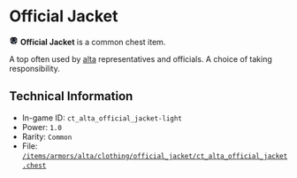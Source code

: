 # Official Jacket

<img src="https://raw.githubusercontent.com/Ceterai/Enternia/main/items/armors/alta/clothing/official_jacket/icon.png" alt="Official Jacket icon" loading="lazy" height=16px width="auto" /> **Official Jacket** is a common chest item.

A top often used by [alta](https://ceterai.github.io/MyEnternia/Wiki/Tags/Alta) representatives and officials. A choice of taking responsibility.

## Technical Information

- In-game ID: `ct_alta_official_jacket-light`
- Power: `1.0`
- Rarity: `Common`
- File: [`/items/armors/alta/clothing/official_jacket/ct_alta_official_jacket.chest`](https://github.com/Ceterai/Enternia/blob/main/items/armors/alta/clothing/official_jacket/ct_alta_official_jacket.chest)
